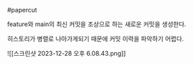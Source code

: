 #papercut 

feature와 main의 최신 커밋을 조상으로 하는 새로운 커밋을 생성한다.

히스토리가 병렬로 나아가게되기 때문에 커밋 이력을 파악하기 어렵다.

![[스크린샷 2023-12-28 오후 6.08.43.png]]